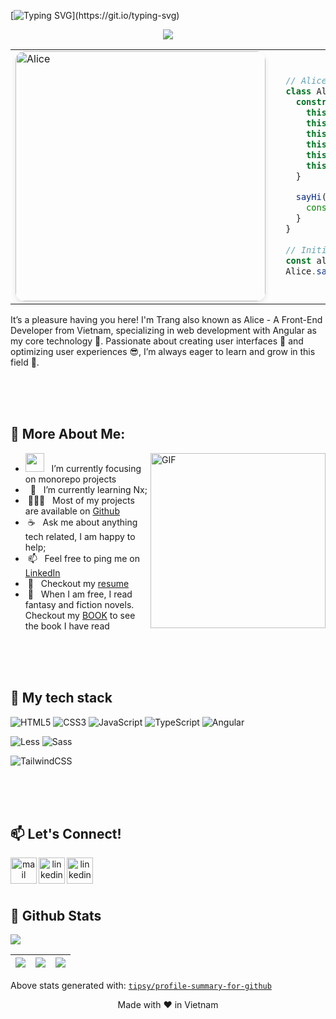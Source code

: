 [![Typing SVG](https://readme-typing-svg.demolab.com?font=Fira+Code&size=12&duration=3000&pause=1000&color=eda1b3&center=true&vCenter=true&repeat=false&random=true&width=700&lines=%E2%9A%A0%EF%B8%8F+Entering%3A+one+caffeine-fueled%2C+idea-packed+girl+on+a+mission+to+make+cool+things+happen.)](https://git.io/typing-svg)
<!-- <div align='center'><img src="https://i.imgur.com/dyYEkIZ.png"/></div>-->
<div align='center'><img src="https://github.com/user-attachments/assets/23cf1cf9-34f0-4f73-9e9c-33e54a60d97f"/></div>

<table>
<tr>
  <td width="40%">
    <img src="https://i.imgur.com/ArKmHfl.png" width="400"  alt="Alice" style="border-radius: 15px; box-shadow: 0 4px 8px rgba(0, 0, 0, 0.1); object-fit: cover;">
  </td>
  <td width="60%">

  ``` ts
    // Alice in the coding land:
    class Alice {
      constructor() {
        this.name = "Alice";
        this.birth_year = 1995;
        this.role = "Frontend Engineer";
        this.language_spoken = ["vi_VN", "en_US"];
        this.education = "Software Engineering @Saigon University";
        this.achievements = ["Bachelor of Information Technology", "Toeic 690"];
      }
    
      sayHi() {
        console.log("Let's innovate together! 🚀");
      }
    }
    
    // Initialize Alice
    const alice = new Alice();
    Alice.sayHi();
  ```

  </td>
</tr>
</table>

It’s a pleasure having you here! I'm Trang also known as Alice - A Front-End Developer from Vietnam, specializing in web development with Angular as my core technology 💾. Passionate about creating user interfaces 💄 and optimizing user experiences 😎, I’m always eager to learn and grow in this field 💪.

<br>
<br>
<br>

## 🧐 More About Me:

 <img align="right" alt="GIF" src="https://i.imgur.com/nIVpw3f.png" width="280px" /> 
<!-- <img align="right" alt="GIF" src="https://github.com/user-attachments/assets/122bbe6c-3ebf-4fee-b6cf-f388c1cf1be4" width="250px" /> -->

- <img src="https://media.giphy.com/media/WUlplcMpOCEmTGBtBW/giphy.gif" width="30"> &nbsp; I’m currently focusing on monorepo projects
-  &nbsp; 🌱 &nbsp; I’m currently learning Nx; 
-  &nbsp;👨🏻‍💻 &nbsp; Most of my projects are available on [Github](https://github.com/maitnt)
-  &nbsp;☕ &nbsp; Ask me about anything tech related, I am happy to help;
-  &nbsp;📫 &nbsp; Feel free to ping me on [LinkedIn](https://www.linkedin.com/...)
-  &nbsp;📝 &nbsp; Checkout my [resume](https://drive.google.com/file/...)
-  &nbsp;📔 &nbsp; When I am free, I read fantasy and fiction novels. Checkout my [BOOK](https://www.goodreads.com/...) to see the book I have read
 
<br>
<br>
<br>

<!-- ## 🔨 Languages and Tools:
<!-- https://www.svgrepo.com/ lên đây kiếm hình -->

<!-- <a href="https://angular.dev/" target="_blank"> <img align="left" src="https://www.svgrepo.com/show/452156/angular.svg" alt="angular" height="42px"/> </a> 
<a href="https://developer.mozilla.org/en-US/docs/Web/HTML" target="_blank"> <img align="left" src="https://www.svgrepo.com/show/452228/html-5.svg" alt="html" height="42px"/> </a> 
<a href="https://web.dev/css" target="_blank"> <img align="left" src="https://www.svgrepo.com/show/452185/css-3.svg" alt="css" height="42px"/> </a> 
<a href="https://developer.mozilla.org/en-US/docs/Web/JavaScript" target="_blank"> <img align="left" src="https://www.svgrepo.com/show/452045/js.svg" alt="js" height="42px"/> </a>
<a href="https://www.typescriptlang.org/" target="_blank"> <img align="left" src="https://www.svgrepo.com/show/354478/typescript-icon.svg" alt="ts" height="42px"/> </a>
<a href="https://www.figma.com/" target="_blank"> <img align="left" src="https://www.svgrepo.com/show/452202/figma.svg" alt="figma" height="42px"/> </a> -->


## 🔨 My tech stack

![HTML5](https://img.shields.io/badge/-HTML5-%23E44D27?style=flat-square&logo=html5&logoColor=ffffff)
![CSS3](https://img.shields.io/badge/-CSS3-%231572B6?style=flat-square&logo=css3)
![JavaScript](https://img.shields.io/badge/-JavaScript-%23F7DF1C?style=flat-square&logo=javascript&logoColor=000000&labelColor=%23F7DF1C&color=%23FFCE5A)
![TypeScript](https://img.shields.io/badge/-TypeScript-007ACC?style=flat-square&logo=typescript&logoColor=white)
![Angular](https://img.shields.io/badge/-Angular-%23bf0030?style=flat-square&logo=angular&logoColor=ffffff)
<!--![Vue.js](https://img.shields.io/badge/-Vue.js-%232c3e50?style=flat-square&logo=vuedotjs)
![Nuxt](https://img.shields.io/badge/-Nuxt.js-%23282C34?style=flat-square&logo=nuxtdotjs)
![React.js](https://img.shields.io/badge/-React.js-%23282C34?style=flat-square&logo=react)
![Next.js](https://img.shields.io/badge/-Next.js-%23000000?style=flat-square&logo=nextdotjs) -->

![Less](https://img.shields.io/badge/-Less-%231d365d?style=flat-square&logo=less&logoColor=ffffff)
![Sass](https://img.shields.io/badge/-Sass-%23CC6699?style=flat-square&logo=sass&logoColor=ffffff)
<!-- ![Stylus](https://img.shields.io/badge/-Stylus-%23333333?style=flat-square&logo=stylus) -->
![TailwindCSS](https://img.shields.io/badge/-TailwindCSS-%231a202c?style=flat-square&logo=tailwind-css)
<!-- ![UnoCSS](https://img.shields.io/badge/-UnoCSS-%23333333?style=flat-square&logo=unocss)
![WindiCSS](https://img.shields.io/badge/-WindiCSS-%23000000?style=flat-square&logo=tailwind-css&&logoColor=48B0F1)-->

<!--![Webpack](https://img.shields.io/badge/-Webpack-%232C3A42?style=flat-square&logo=webpack)
![Rollup](https://img.shields.io/badge/-Rollup-%23EC4A3F?style=flat-square&logo=rollupdotjs&logoColor=ffffff)
![Vite](https://img.shields.io/badge/-Vite-%23646CFF?style=flat-square&logo=vite&logoColor=ffffff)
![ESlint](https://img.shields.io/badge/-ESLint-%234B32C3?style=flat-square&logo=eslint)
![Prettier](https://img.shields.io/badge/-Prettier-%23F7B93E?style=flat-square&logo=prettier&logoColor=ffffff)
![Git](https://img.shields.io/badge/-Git-%23F05032?style=flat-square&logo=git&logoColor=%23ffffff)
![GitLab](https://img.shields.io/badge/-GitLab-FCA121?style=flat-square&logo=gitlab)
![VS Code](https://img.shields.io/badge/-VSCode-%23007ACC?style=flat-square&logo=visual-studio-code)

![Netlify](https://img.shields.io/badge/-Netlify-%2300C7B7?style=flat-square&logo=netlify&logoColor=ffffff)
![Vercel](https://img.shields.io/badge/-Vercel-%23ffffff?style=flat-square&logo=vercel&logoColor=000000)
![Railway](https://img.shields.io/badge/-Railway-%230B0D0E?style=flat-square&logo=railway)
![Render](https://img.shields.io/badge/-Render-%2346E3B7?style=flat-square&logo=render&logoColor=ffffff)-->

<br>
<br>
<br>

## 📫 Let's Connect!
<div align="center">
  
<a href="mailto:maitrangnt2210@gmail.com" target="_blank"> <img align="left" src="https://i.imgur.com/DwBVOsw.png" alt="mail" height="42px"/> </a> 
<a href="#" target="_blank"> <img align="left" src="https://i.imgur.com/p0BUcf7.png" alt="linkedin" height="42px"/> </a> 
<a href="https://github.com/maitnt" target="_blank"> <img align="left" src="https://i.imgur.com/Qa1tqYE.png" alt="linkedin" height="42px"/> </a> 
</div>

<br>
<br>
<br>

## 🐣 Github Stats

<img src="https://github-readme-activity-graph.vercel.app/graph?username=maitnt&theme=xcode&hide_border=true" />

|![](https://github-profile-summary-cards.vercel.app/api/cards/stats?username=maitnt&theme=dracula)|![](https://github-profile-summary-cards.vercel.app/api/cards/repos-per-language?username=maitnt&theme=dracula)|![](https://github-profile-summary-cards.vercel.app/api/cards/most-commit-language?username=maitnt&theme=dracula)|
 |-----|------|------|
 
 
 Above stats generated with: [`tipsy/profile-summary-for-github`](https://github.com/tipsy/profile-summary-for-github)
<br>
<div align="center">Made with ❤️ in Vietnam</div>
